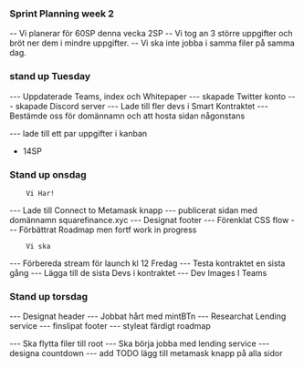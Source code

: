 ### Sprint Planning week 2
-- Vi planerar för 60SP denna vecka 2SP
-- Vi tog an 3 större uppgifter och bröt ner dem i mindre uppgifter.
-- Vi ska inte jobba i samma filer på samma dag.


### stand up Tuesday 
--- Uppdaterade Teams, index och Whitepaper
--- skapade Twitter konto
--- skapade Discord server
--- Lade till fler devs i Smart Kontraktet
--- Bestämde oss för domännamn och att hosta sidan någonstans

--- lade till ett par uppgifter i kanban
+ 14SP

### Stand up onsdag         
        Vi Har!
--- Lade till Connect to Metamask knapp
--- publicerat sidan med domännamn squarefinance.xyc
--- Designat footer 
--- Förenklat CSS flow 
--- Förbättrat Roadmap men fortf work in progress

        Vi ska
--- Förbereda stream för launch kl 12 Fredag
--- Testa kontraktet en sista gång
--- Lägga till de sista Devs i kontraktet
--- Dev Images I Teams


### Stand up torsdag
--- Designat header
--- Jobbat hårt med mintBTn
--- Researchat Lending service
--- finslipat footer
--- styleat färdigt roadmap

--- Ska flytta filer till root 
--- Ska börja jobba med lending service
--- designa countdown
--- add TODO lägg till metamask knapp på alla sidor